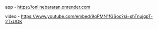 app - https://onlinebararan.onrender.com

video - https://www.youtube.com/embed/9qPMN1fGSoc?si=shTnujgpT-2TxUOK
